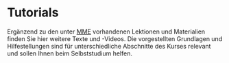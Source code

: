 # Tutorials

Ergänzend zu den unter [MME](/MME) vorhandenen Lektionen und Materialien finden Sie hier weitere Texte und -Videos. Die vorgestellten Grundlagen und Hilfestellungen sind für unterschiedliche Abschnitte des Kurses relevant und sollen Ihnen beim Selbststudium helfen.